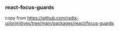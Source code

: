 ### react-focus-guards

copy from https://github.com/radix-ui/primitives/tree/main/packages/react/focus-guards
